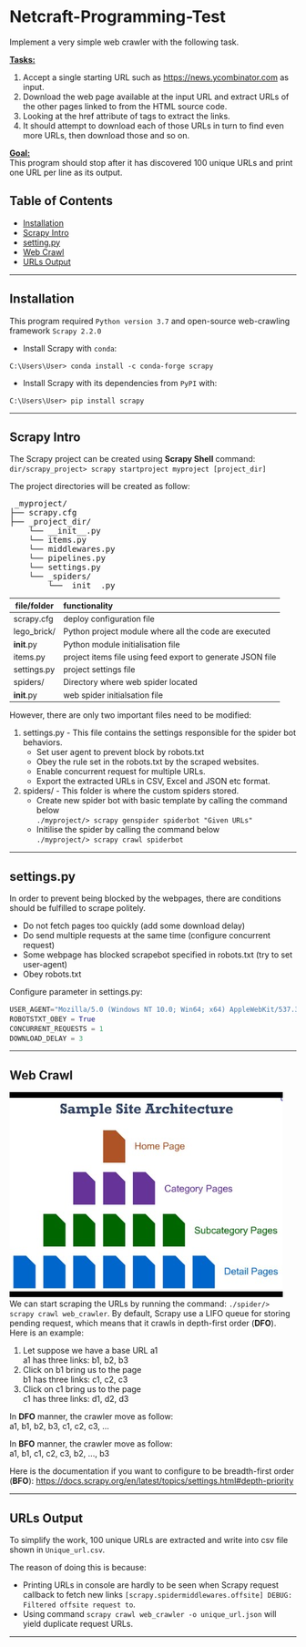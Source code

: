 # Netcraft-Programming-Test
Implement a very simple web crawler with the following task.

<u>**Tasks:** </u> 
1. Accept a single starting URL such as https://news.ycombinator.com as input.
2. Download the web page available at the input URL and extract URLs of the other pages linked to from the HTML source code.
3. Looking at the href attribute of tags to extract the links.
4. It should attempt to download each of those URLs in turn to find even more URLs, then download those and so on.

<u>**Goal:** </u> <br>
This program should stop after it has discovered 100 unique URLs and print one URL per line as its output.

## Table of Contents
- [Installation](#installation)
- [Scrapy Intro](#scrapy-intro)
- [setting.py](#setting-py)
- [Web Crawl](#web-crawl)
- [URLs Output](#urls-output)
---
## Installation
This program required `Python version 3.7` and open-source web-crawling framework `Scrapy 2.2.0`

- Install Scrapy with `conda`:
```shell
C:\Users\User> conda install -c conda-forge scrapy
```

- Install Scrapy with its dependencies from `PyPI` with:
```shell
C:\Users\User> pip install scrapy
```
---
## Scrapy Intro
The Scrapy project can be created using **Scrapy Shell** command:
`dir/scrapy_project> scrapy startproject myproject [project_dir]`

The project directories will be created as follow:
<pre> _myproject/
├── scrapy.cfg
├── _project_dir/
    └── __init__.py
    └── items.py
    └── middlewares.py
    └── pipelines.py
    └── settings.py
    └── _spiders/
        └──__init__.py
</pre>

| file/folder | functionality |
|-------------|:--------------|
| scrapy.cfg  | deploy configuration file |
| lego_brick/ | Python project module where all the code are executed |
| __init__.py | Python module initialisation file |
| items.py    | project items file using feed export to generate JSON file |
| settings.py | project settings file |
| spiders/     | Directory where web spider located |
| __init__.py | web spider initialsation file |

However, there are only two important files need to be modified:
1. settings.py - This file contains the settings responsible for the spider bot behaviors.
    * Set user agent to prevent block by robots.txt
    * Obey the rule set in the robots.txt by the scraped websites.
    * Enable concurrent request for multiple URLs.
    * Export the extracted URLs in CSV, Excel and JSON etc format.
2. spiders/ - This folder is where the custom spiders stored.
    * Create new spider bot with basic template by calling the command below <br>
    `./myproject/> scrapy genspider spiderbot "Given URLs"`
    * Initilise the spider by calling the command below <br>
    `./myproject/> scrapy crawl spiderbot`    
---
## settings.py
In order to prevent being blocked by the webpages, there are conditions should be fulfilled to scrape politely.
- Do not fetch pages too quickly (add some download delay)
- Do send multiple requests at the same time (configure concurrent request)
- Some webpage has blocked scrapebot specified in robots.txt (try to set user-agent)
- Obey robots.txt

Configure parameter in settings.py:
``` python
USER_AGENT="Mozilla/5.0 (Windows NT 10.0; Win64; x64) AppleWebKit/537.36 (KHTML, like Gecko) Chrome/74.0.3729.169 Safari/537.36"
ROBOTSTXT_OBEY = True
CONCURRENT_REQUESTS = 1
DOWNLOAD_DELAY = 3
```
---
## Web Crawl
![Crawl_page](/crawl_page.jpg)
We can start scraping the URLs by running the command: `./spider/> scrapy crawl web_crawler`. By default, Scrapy use a LIFO queue for storing pending request, which means that it crawls in depth-first order (**DFO**). Here is an example: <br>

1. Let suppose we have a base URL a1 <br>
a1 has three links: b1, b2, b3 <br>
2. Click on b1 bring us to the page <br>
b1 has three links: c1, c2, c3 <br>
3. Click on c1 bring us to the page <br>
c1 has three links: d1, d2, d3 <br>

In **DFO** manner, the crawler move as follow: <br>
a1, b1, b2, b3, c1, c2, c3, ... <br>

In **BFO** manner, the crawler move as follow: <br>
a1, b1, c1, c2, c3, b2, ..., b3 <br>

Here is the documentation if you want to configure to be breadth-first order (**BFO**): https://docs.scrapy.org/en/latest/topics/settings.html#depth-priority

---
## URLs Output
To simplify the work, 100 unique URLs are extracted and write into csv file shown in `Unique_url.csv`. 

The reason of doing this is because:
- Printing URLs in console are hardly to be seen when Scrapy request callback to fetch new links `[scrapy.spidermiddlewares.offsite] DEBUG: Filtered offsite request to`. 
- Using command `scrapy crawl web_crawler -o unique_url.json` will yield duplicate request URLs.
---
